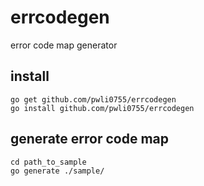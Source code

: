 # errcodegen
error code map generator

## install
```shell
go get github.com/pwli0755/errcodegen
go install github.com/pwli0755/errcodegen
```

## generate error code map
```shell
cd path_to_sample
go generate ./sample/
```
